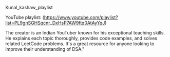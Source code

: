 Kunal_kashaw_playlist

YouTube playlist: (https://www.youtube.com/playlist?list=PL9gnSGHSqcnr_DxHsP7AW9ftq0AtAyYqJ)

The creator is an Indian YouTuber known for his exceptional teaching skills.
He explains each topic thoroughly, provides code examples, and solves related LeetCode problems.
It's a great resource for anyone looking to improve their understanding of DSA."
